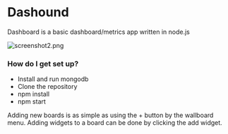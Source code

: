# Dashound #

Dashboard is a basic dashboard/metrics app written in node.js

![screenshot2.png](https://bitbucket.org/repo/r7k8pX/images/1468789320-screenshot2.png)

### How do I get set up? ###

* Install and run mongodb
* Clone the repository
* npm install
* npm start

Adding new boards is as simple as using the + button by the wallboard menu.
Adding widgets to a board can be done by clicking the add widget.